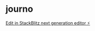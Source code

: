 # journo

[Edit in StackBlitz next generation editor ⚡️](https://stackblitz.com/~/github.com/sa3oble/journo)